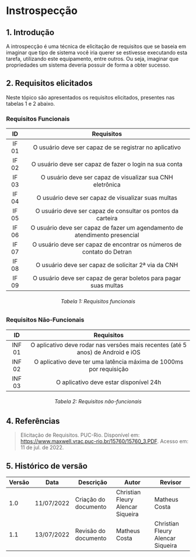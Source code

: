 # Instrospecção

## 1. Introdução
A introspecção é uma técnica de elicitação de requisitos que se baseia em imaginar que tipo de sistema você iria querer se estivesse executando esta tarefa, utilizando este equipamento, entre outros. Ou seja, imaginar que propriedades um sistema deveria possuir de forma a obter sucesso.

## 2. Requisitos elicitados

Neste tópico são apresentados os requisitos elicitados, presentes nas tabelas 1 e 2 abaixo.

### Requisitos Funcionais
| ID | Requisitos | 
|:--:|:--:|
| IF 01 | O usuário deve ser capaz de se registrar no aplicativo | 
| IF 02 | O usuário deve ser capaz de fazer o login na sua conta | 
| IF 03 | O usuário deve ser capaz de visualizar sua CNH eletrônica | 
| IF 04 | O usuário deve ser capaz de visualizar suas multas | 
| IF 05 | O usuário deve ser capaz de consultar os pontos da carteira | 
| IF 06 | O usuário deve ser capaz de fazer um agendamento de atendimento presencial | 
| IF 07 | O usuário deve ser capaz de encontrar os números de contato do Detran | 
| IF 08 | O usuário deve ser capaz de solicitar 2ª via da CNH | 
| IF 09 | O usuário deve ser capaz de gerar boletos para pagar suas multas |
<h6 align = "center">Tabela 1: Requisitos funcionais</h6>

### Requisitos Não-Funcionais
| ID | Requisitos | 
|:--:|:--:|
| INF 01 | O aplicativo deve rodar nas versões mais recentes (até 5 anos) de Android e iOS |
| INF 02 | O aplicativo deve ter uma latência máxima de 1000ms por requisição |
| INF 03 | O aplicativo deve estar disponível 24h |
<h6 align = "center">Tabela 2: Requisitos não-funcionais</h6>

## 4. Referências

> Elicitação de Requisitos. PUC-Rio. Disponível em: <https://www.maxwell.vrac.puc-rio.br/15760/15760_3.PDF>. Acesso em: 11 de jul. de 2022.

## 5. Histórico de versão
| Versão | Data       | Descrição                                           | Autor        | Revisor |
| ------ | ---------- | --------------------------------------------------- | ------------ | --------|
| 1.0    | 11/07/2022 | Criação do documento | Christian Fleury Alencar Siqueira | Matheus Costa |
| 1.1    | 13/07/2022 | Revisão do documento | Matheus Costa | Christian Fleury Alencar Siqueira